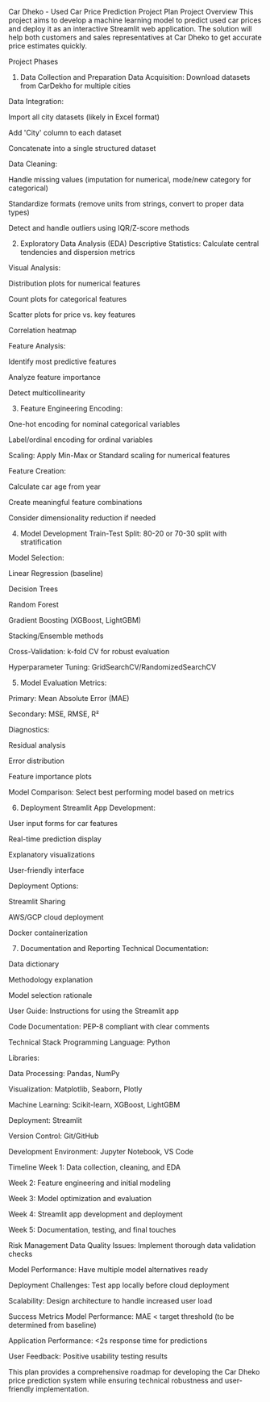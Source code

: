 Car Dheko - Used Car Price Prediction Project Plan
Project Overview
This project aims to develop a machine learning model to predict used car prices and deploy it as an interactive Streamlit web application. The solution will help both customers and sales representatives at Car Dheko to get accurate price estimates quickly.

Project Phases
1. Data Collection and Preparation
Data Acquisition: Download datasets from CarDekho for multiple cities

Data Integration:

Import all city datasets (likely in Excel format)

Add 'City' column to each dataset

Concatenate into a single structured dataset

Data Cleaning:

Handle missing values (imputation for numerical, mode/new category for categorical)

Standardize formats (remove units from strings, convert to proper data types)

Detect and handle outliers using IQR/Z-score methods

2. Exploratory Data Analysis (EDA)
Descriptive Statistics: Calculate central tendencies and dispersion metrics

Visual Analysis:

Distribution plots for numerical features

Count plots for categorical features

Scatter plots for price vs. key features

Correlation heatmap

Feature Analysis:

Identify most predictive features

Analyze feature importance

Detect multicollinearity

3. Feature Engineering
Encoding:

One-hot encoding for nominal categorical variables

Label/ordinal encoding for ordinal variables

Scaling: Apply Min-Max or Standard scaling for numerical features

Feature Creation:

Calculate car age from year

Create meaningful feature combinations

Consider dimensionality reduction if needed

4. Model Development
Train-Test Split: 80-20 or 70-30 split with stratification

Model Selection:

Linear Regression (baseline)

Decision Trees

Random Forest

Gradient Boosting (XGBoost, LightGBM)

Stacking/Ensemble methods

Cross-Validation: k-fold CV for robust evaluation

Hyperparameter Tuning: GridSearchCV/RandomizedSearchCV

5. Model Evaluation
Metrics:

Primary: Mean Absolute Error (MAE)

Secondary: MSE, RMSE, R²

Diagnostics:

Residual analysis

Error distribution

Feature importance plots

Model Comparison: Select best performing model based on metrics

6. Deployment
Streamlit App Development:

User input forms for car features

Real-time prediction display

Explanatory visualizations

User-friendly interface

Deployment Options:

Streamlit Sharing

AWS/GCP cloud deployment

Docker containerization

7. Documentation and Reporting
Technical Documentation:

Data dictionary

Methodology explanation

Model selection rationale

User Guide: Instructions for using the Streamlit app

Code Documentation: PEP-8 compliant with clear comments

Technical Stack
Programming Language: Python

Libraries:

Data Processing: Pandas, NumPy

Visualization: Matplotlib, Seaborn, Plotly

Machine Learning: Scikit-learn, XGBoost, LightGBM

Deployment: Streamlit

Version Control: Git/GitHub

Development Environment: Jupyter Notebook, VS Code

Timeline
Week 1: Data collection, cleaning, and EDA

Week 2: Feature engineering and initial modeling

Week 3: Model optimization and evaluation

Week 4: Streamlit app development and deployment

Week 5: Documentation, testing, and final touches

Risk Management
Data Quality Issues: Implement thorough data validation checks

Model Performance: Have multiple model alternatives ready

Deployment Challenges: Test app locally before cloud deployment

Scalability: Design architecture to handle increased user load

Success Metrics
Model Performance: MAE < target threshold (to be determined from baseline)

Application Performance: <2s response time for predictions

User Feedback: Positive usability testing results

This plan provides a comprehensive roadmap for developing the Car Dheko price prediction system while ensuring technical robustness and user-friendly implementation.


